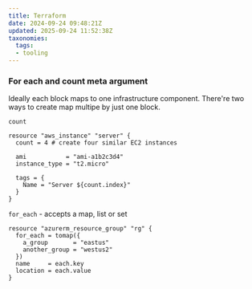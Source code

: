 ```yaml
---
title: Terraform
date: 2024-09-24 09:48:21Z
updated: 2025-09-24 11:52:38Z
taxonomies:
  tags:
  - tooling
---
```


### For each and count meta argument

Ideally each block maps to one infrastructure component. There're two ways to create map multipe by just one block. 

`count` 

```
resource "aws_instance" "server" {
  count = 4 # create four similar EC2 instances

  ami           = "ami-a1b2c3d4"
  instance_type = "t2.micro"

  tags = {
    Name = "Server ${count.index}"
  }
}
```

`for_each` - accepts a map, list or set

```
resource "azurerm_resource_group" "rg" {
  for_each = tomap({
    a_group       = "eastus"
    another_group = "westus2"
  })
  name     = each.key
  location = each.value
}
```

